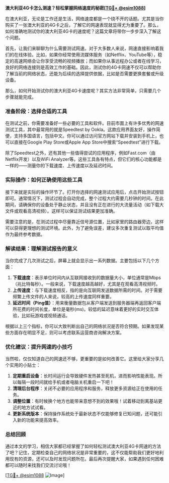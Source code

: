 **澳大利亚4G卡怎么测速？轻松掌握网络速度的秘密[[TG💪+ @esim1088](https://t.me/s/esim1088)]**

在澳大利亚，无论是工作还是生活，网络速度都是一个绕不开的话题。尤其是当你购买了一张澳大利亚的4G卡之后，了解它的网速表现就显得尤为重要了。那么，如何准确地测试你的澳大利亚4G卡的速度呢？这篇文章将带你一步步深入了解这个问题。

首先，让我们来聊聊为什么需要测试网速。对于大多数人来说，网速直接影响着我们的在线体验。比如，如果你经常使用流媒体服务（如Netflix、YouTube等），稳定的高速网络会让你享受流畅的视频播放；而如果你从事远程办公或者在线学习，良好的网络连接则是高效工作的基础。因此，测试你的4G卡网速不仅可以帮助你了解当前的网络状态，还能为后续的选择提供依据，比如是否需要更换套餐或升级设备。

那么，如何开始测试你的澳大利亚4G卡速度呢？其实方法非常简单，只需要几个步骤就能完成。

### **准备阶段：选择合适的工具**
在测试之前，你需要准备好一些必要的工具和软件。目前市面上有许多优秀的网速测试工具，其中最常用的就是Speedtest by Ookla。这款应用界面友好，操作简便，支持多国语言，包括中文。你可以通过访问官方网站下载并安装到手机上，也可以直接在Google Play Store或Apple App Store中搜索“Speedtest”进行下载。

除了Speedtest之外，还有其他一些值得尝试的应用程序，例如Fast.com（由Netflix开发）以及WiFi Analyzer等。这些工具各有特点，但它们的核心功能都是一样的——测量你的下载速度、上传速度以及延迟时间。

### **实际操作：如何正确使用这些工具**
接下来就是实际的操作环节了。打开你选择的网速测试应用后，点击开始测试按钮即可。通常情况下，测试过程会自动完成，整个过程大约需要几秒钟的时间。在此期间，请确保你的设备处于静止状态，并且没有正在进行的大流量活动（如下载大文件或观看高清视频）。这样可以保证测试结果更加准确。

需要注意的是，在测试过程中尽量靠近信号源位置，比如家里的路由器旁边，这样可以获得更理想的测试环境。此外，为了避免误差，建议多次重复测试以取平均值作为最终参考数据。

### **解读结果：理解测试报告的意义**
当你完成了几次测试之后，屏幕上就会显示出一系列数据。主要包括以下几个方面：

1. **下载速度**：表示单位时间内从互联网接收到的数据量大小，单位通常是Mbps（兆比特每秒）。一般来说，下载速度越高越好，尤其是在观看高清视频时。
2. **上传速度**：与下载速度相反，指的是向互联网发送数据所需的时间。对于需要频繁上传文件的人来说，较高的上传速度同样重要。
3. **延迟时间（Ping值）**：用来衡量数据包从客户端发送到服务器端再返回客户端所花费的时间长度，单位是毫秒(ms)。较低的延迟意味着更好的实时交互体验，比如玩游戏或视频通话。

根据以上三个指标，你可以大致判断出自己的网络状况是否符合预期。如果发现某些方面存在明显不足，则可以考虑联系运营商咨询解决方案。

### **优化建议：提升网速的小技巧**
当然啦，仅仅知道自己的网速还不够，更重要的是如何改善它。这里给大家分享几个实用的小贴士：

1. **定期重启设备**：长时间运行会导致硬件发热甚至死机，进而影响性能表现。所以每隔一段时间就给手机或者电脑关机重启一下吧！
2. **清理后台程序**：关闭不必要的应用程序和服务，释放更多资源给正在使用的任务。
3. **调整位置**：有时候换个地方也能带来意想不到的效果哦！试着移动到离基站更近的地方试试看。
4. **更新系统版本**：保持操作系统处于最新状态不仅能够修复已知问题，还可能引入新的功能来提高效率。

### **总结回顾**
通过本文的学习，相信大家都已经掌握了如何轻松测试澳大利亚4G卡网速的方法了吧？记住，定期检查自己的网络状况是非常重要的，这不仅能帮助我们更好地利用现有的资源，还可以及时发现问题所在。最后再次提醒大家，如果遇到任何困难都可以随时来找我们交流讨论哦！

[[TG💪+ @esim1088](https://t.me/s/esim1088) ![Image](https://i.postimg.cc/4NQfJmqS/Snipaste-2025-05-13-00-14-12.png)]